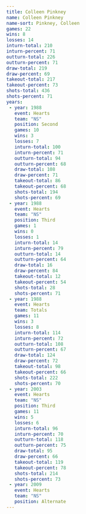 ```yaml
---
title: Colleen Pinkney
name: Colleen Pinkney
name-sort: Pinkney, Colleen
games: 22
wins: 8
losses: 14
inturn-total: 210
inturn-percent: 71
outturn-total: 226
outturn-percent: 71
draw-total: 219
draw-percent: 69
takeout-total: 217
takeout-percent: 73
shots-total: 436
shots-percent: 71
years:
 - year: 1988
   event: Hearts
   team: "NS"
   position: Second
   games: 10
   wins: 3
   losses: 7
   inturn-total: 100
   inturn-percent: 71
   outturn-total: 94
   outturn-percent: 68
   draw-total: 108
   draw-percent: 71
   takeout-total: 86
   takeout-percent: 68
   shots-total: 194
   shots-percent: 69
 - year: 1988
   event: Hearts
   team: "NS"
   position: Third
   games: 1
   wins: 0
   losses: 1
   inturn-total: 14
   inturn-percent: 79
   outturn-total: 14
   outturn-percent: 64
   draw-total: 16
   draw-percent: 84
   takeout-total: 12
   takeout-percent: 54
   shots-total: 28
   shots-percent: 71
 - year: 1988
   event: Hearts
   team: Totals
   games: 11
   wins: 3
   losses: 8
   inturn-total: 114
   inturn-percent: 72
   outturn-total: 108
   outturn-percent: 67
   draw-total: 124
   draw-percent: 72
   takeout-total: 98
   takeout-percent: 66
   shots-total: 222
   shots-percent: 70
 - year: 2003
   event: Hearts
   team: "NS"
   position: Third
   games: 11
   wins: 5
   losses: 6
   inturn-total: 96
   inturn-percent: 70
   outturn-total: 118
   outturn-percent: 75
   draw-total: 95
   draw-percent: 66
   takeout-total: 119
   takeout-percent: 78
   shots-total: 214
   shots-percent: 73
 - year: 2009
   event: Hearts
   team: "NS"
   position: Alternate
---
```

